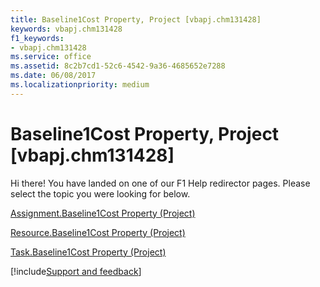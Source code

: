 ```yaml
---
title: Baseline1Cost Property, Project [vbapj.chm131428]
keywords: vbapj.chm131428
f1_keywords:
- vbapj.chm131428
ms.service: office
ms.assetid: 8c2b7cd1-52c6-4542-9a36-4685652e7288
ms.date: 06/08/2017
ms.localizationpriority: medium
---
```



# Baseline1Cost Property, Project [vbapj.chm131428]

Hi there! You have landed on one of our F1 Help redirector pages. Please select the topic you were looking for below.

[Assignment.Baseline1Cost Property (Project)](https://msdn.microsoft.com/library/9c20db71-484d-810f-24e5-a972e86f29a9%28Office.15%29.aspx)

[Resource.Baseline1Cost Property (Project)](https://msdn.microsoft.com/library/4e54de68-2168-f140-a2ba-c13f21d56eaa%28Office.15%29.aspx)

[Task.Baseline1Cost Property (Project)](https://msdn.microsoft.com/library/b4788ff3-eabc-28d0-3fb9-aa388c8f0f52%28Office.15%29.aspx)

[!include[Support and feedback](~/includes/feedback-boilerplate.md)]